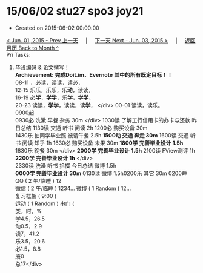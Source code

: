 # 15/06/02 stu27 spo3 joy21

* Created on 2015-06-02 00:00:00

[&lt; Jun. 01, 2015 - Prev 上一天](d01.md)     \|     [下一天 Next - Jun. 03, 2015 &gt;](d03.md)     \|     [返回月历 Back to Month ^](index.md)   
Pri Tasks:  
1. 毕设编码 & 论文撰写！   
 **Archievement:** **完成Doit.im、Evernote**  **其中的所有既定目标！！**   
08-11 ，必读，读读，读必，  
 12-15 乐乐，乐乐，乐**动**，读读，  
 16-19 必**学**，**学学**，乐**学**，**学学**，  
 20-23 读读，**学学**，读读，读**学**， &lt;/div&gt; 00-01 读读，读乐。   
0900起  
 0930必 洗漱 早餐 杂务 30m &lt;/div&gt; 1030读 了解工行信用卡的办卡与还款 昨日总结 1130读 交通 听书 阅读 2h 1200必 购买设备 30m   
 1430乐 拍同学毕业照 被请午餐 2.5h **1500动 交通 奔走 30m** 1600读 交通 听书 阅读 知乎 1h 1630必 购买设备 未果 30m **1800学** **完善毕业设计** **1.5h**   
1830乐 晚餐 30m &lt;/div&gt; **2000学** **完善毕业设计** **1.5h** 2100读 FView测评 1h **2200学** **完善毕业设计** **1h** &lt;/div&gt;   
 2330读 洗澡 听书 拾掇 今日总结 微博 1.5h  
**0000学 完善毕业设计 30m** 0130读 微博 1.5h0200乐 其它 30m 0200睡   
 QQ \( 2 午/临睡 \) 12  
微信 \( 2 午/临睡 \) 1234… 微博 \( 1 Random \) 12…   
 复习框架 \( 9:00 \)  
 运动 \( 1 Random \) 串门 \(   
类，时，%  
 学4.5，26.5  
 动0.5，2.9  
 读7，41.2  
 乐3.5，20.6  
 必1.5，8.8  
 废0  
 总17&lt;/div&gt;


